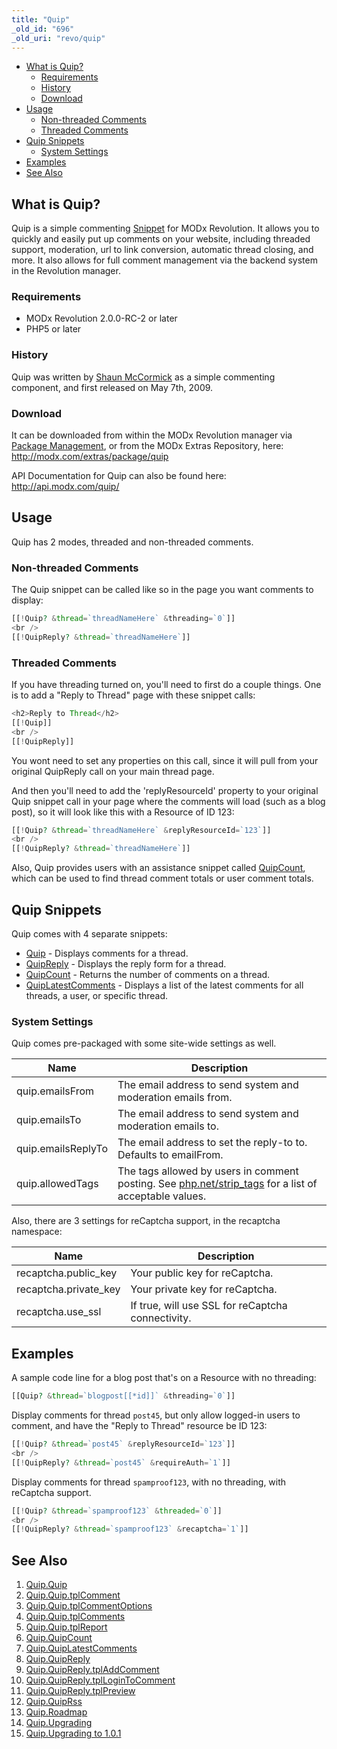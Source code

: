 ```yaml
---
title: "Quip"
_old_id: "696"
_old_uri: "revo/quip"
---
```


- [What is Quip?](#Quip-WhatisQuip%3F)
  - [Requirements](#Quip-Requirements)
  - [History](#Quip-History)
  - [Download](#Quip-Download)
- [Usage](#Quip-Usage)
  - [Non-threaded Comments](#Quip-NonthreadedComments)
  - [Threaded Comments](#Quip-ThreadedComments)
- [Quip Snippets](#Quip-QuipSnippets)
  - [System Settings](#Quip-SystemSettings)
- [Examples](#Quip-Examples)
- [See Also](#Quip-SeeAlso)



## What is Quip?

Quip is a simple commenting [Snippet](developing-in-modx/basic-development/snippets "Snippets") for MODx Revolution. It allows you to quickly and easily put up comments on your website, including threaded support, moderation, url to link conversion, automatic thread closing, and more. It also allows for full comment management via the backend system in the Revolution manager.

### Requirements

- MODx Revolution 2.0.0-RC-2 or later
- PHP5 or later

### History

Quip was written by [Shaun McCormick](/display/~splittingred) as a simple commenting component, and first released on May 7th, 2009.

### Download

It can be downloaded from within the MODx Revolution manager via [Package Management](developing-in-modx/advanced-development/package-management "Package Management"), or from the MODx Extras Repository, here: <http://modx.com/extras/package/quip>

API Documentation for Quip can also be found here: <http://api.modx.com/quip/>

## Usage

Quip has 2 modes, threaded and non-threaded comments.

### Non-threaded Comments

The Quip snippet can be called like so in the page you want comments to display:

``` php 
[[!Quip? &thread=`threadNameHere` &threading=`0`]]
<br />
[[!QuipReply? &thread=`threadNameHere`]]
```

### Threaded Comments

If you have threading turned on, you'll need to first do a couple things. One is to add a "Reply to Thread" page with these snippet calls:

``` php 
<h2>Reply to Thread</h2>
[[!Quip]]
<br />
[[!QuipReply]]
```

You wont need to set any properties on this call, since it will pull from your original QuipReply call on your main thread page.

And then you'll need to add the 'replyResourceId' property to your original Quip snippet call in your page where the comments will load (such as a blog post), so it will look like this with a Resource of ID 123:

``` php 
[[!Quip? &thread=`threadNameHere` &replyResourceId=`123`]]
<br />
[[!QuipReply? &thread=`threadNameHere`]]
```

Also, Quip provides users with an assistance snippet called [QuipCount](/extras/revo/quip/quip.quipcount "Quip.QuipCount"), which can be used to find thread comment totals or user comment totals.

## Quip Snippets

Quip comes with 4 separate snippets:

- [Quip](/extras/revo/quip/quip.quip "Quip.Quip") - Displays comments for a thread.
- [QuipReply](/extras/revo/quip/quip.quipreply "Quip.QuipReply") - Displays the reply form for a thread.
- [QuipCount](/extras/revo/quip/quip.quipcount "Quip.QuipCount") - Returns the number of comments on a thread.
- [QuipLatestComments](/extras/revo/quip/quip.quiplatestcomments "Quip.QuipLatestComments") - Displays a list of the latest comments for all threads, a user, or specific thread.

### System Settings

Quip comes pre-packaged with some site-wide settings as well.

| Name | Description |
|------|-------------|
| quip.emailsFrom | The email address to send system and moderation emails from. |
| quip.emailsTo | The email address to send system and moderation emails to. |
| quip.emailsReplyTo | The email address to set the reply-to to. Defaults to emailFrom. |
| quip.allowedTags | The tags allowed by users in comment posting. See [php.net/strip\_tags](http://php.net/strip_tags) for a list of acceptable values. |

Also, there are 3 settings for reCaptcha support, in the recaptcha namespace:

| Name | Description |
|------|-------------|
| recaptcha.public\_key | Your public key for reCaptcha. |
| recaptcha.private\_key | Your private key for reCaptcha. |
| recaptcha.use\_ssl | If true, will use SSL for reCaptcha connectivity. |

## Examples

A sample code line for a blog post that's on a Resource with no threading:

``` php 
[[Quip? &thread=`blogpost[[*id]]` &threading=`0`]]
```

Display comments for thread `post45`, but only allow logged-in users to comment, and have the "Reply to Thread" resource be ID 123:

``` php 
[[!Quip? &thread=`post45` &replyResourceId=`123`]]
<br />
[[!QuipReply? &thread=`post45` &requireAuth=`1`]]
```

Display comments for thread `spamproof123`, with no threading, with reCaptcha support.

``` php 
[[!Quip? &thread=`spamproof123` &threaded=`0`]]
<br />
[[!QuipReply? &thread=`spamproof123` &recaptcha=`1`]]
```

## See Also

1. [Quip.Quip](/extras/revo/quip/quip.quip)
  1. [Quip.Quip.tplComment](/extras/revo/quip/quip.quip/quip.quip.tplcomment)
  2. [Quip.Quip.tplCommentOptions](/extras/revo/quip/quip.quip/quip.quip.tplcommentoptions)
  3. [Quip.Quip.tplComments](/extras/revo/quip/quip.quip/quip.quip.tplcomments)
  4. [Quip.Quip.tplReport](/extras/revo/quip/quip.quip/quip.quip.tplreport)
2. [Quip.QuipCount](/extras/revo/quip/quip.quipcount)
3. [Quip.QuipLatestComments](/extras/revo/quip/quip.quiplatestcomments)
4. [Quip.QuipReply](/extras/revo/quip/quip.quipreply)
  1. [Quip.QuipReply.tplAddComment](/extras/revo/quip/quip.quipreply/quip.quipreply.tpladdcomment)
  2. [Quip.QuipReply.tplLoginToComment](/extras/revo/quip/quip.quipreply/quip.quipreply.tpllogintocomment)
  3. [Quip.QuipReply.tplPreview](/extras/revo/quip/quip.quipreply/quip.quipreply.tplpreview)
5. [Quip.QuipRss](/extras/revo/quip/quip.quiprss)
6. [Quip.Roadmap](/extras/revo/quip/quip.roadmap)
7. [Quip.Upgrading](/extras/revo/quip/quip.upgrading)
  1. [Quip.Upgrading to 1.0.1](/extras/revo/quip/quip.upgrading/quip.upgrading-to-1.0.1)